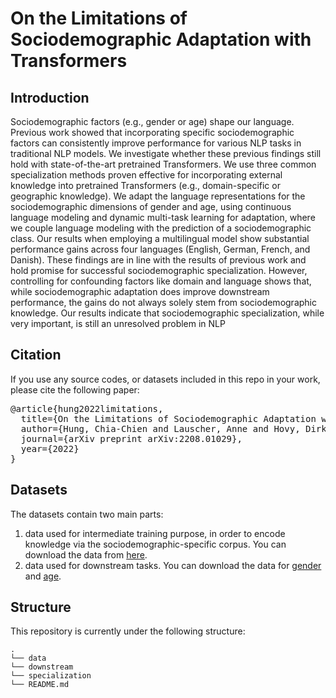 # On the Limitations of Sociodemographic Adaptation with Transformers

## Introduction
Sociodemographic factors (e.g., gender or age) shape our language. Previous work showed that incorporating specific sociodemographic factors can consistently improve performance for various NLP tasks in traditional NLP models. We investigate whether these previous findings still hold with state-of-the-art pretrained Transformers. We use three common specialization methods proven effective for incorporating external knowledge into pretrained Transformers (e.g., domain-specific or geographic knowledge). We adapt the language representations for the sociodemographic dimensions of gender and age, using continuous language modeling and dynamic multi-task learning for
adaptation, where we couple language modeling with the prediction of a sociodemographic class. Our results when employing a multilingual model show substantial performance gains across four languages (English, German,
French, and Danish). These findings are in line with the results of previous work and hold promise for successful sociodemographic specialization. However, controlling for confounding factors like domain and language shows that, while sociodemographic adaptation does improve downstream performance, the gains do not always solely stem from sociodemographic knowledge. Our results indicate that sociodemographic specialization, while very important, is still an unresolved problem in NLP


## Citation
If you use any source codes, or datasets included in this repo in your work, please cite the following paper:
<pre>
@article{hung2022limitations,
  title={On the Limitations of Sociodemographic Adaptation with Transformers},
  author={Hung, Chia-Chien and Lauscher, Anne and Hovy, Dirk and Ponzetto, Simone Paolo and Glava{\v{s}}, Goran},
  journal={arXiv preprint arXiv:2208.01029},
  year={2022}
}
</pre>


## Datasets
The datasets contain two main parts: 
1. data used for intermediate training purpose, in order to encode knowledge via the sociodemographic-specific corpus. You can download the data from [here](https://drive.google.com/file/d/1gINzYBqO1ZZjkY8Q0FexWO-IyhZd1ycH/view?usp=sharing). 
2. data used for downstream tasks. You can download the data for [gender](https://drive.google.com/file/d/1kbskcGxd7Sh215FlknizOHTJ3cTdBI3F/view?usp=sharing) and [age](https://drive.google.com/file/d/1kyc0MS6z7nCDUe3kPetL2KDUldjftcKd/view?usp=sharing).


## Structure
This repository is currently under the following structure:
```
.
└── data
└── downstream
└── specialization
└── README.md
```
